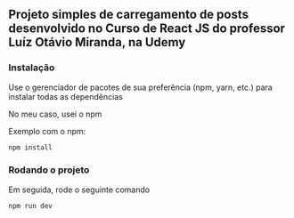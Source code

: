 ## Projeto simples de carregamento de posts desenvolvido no Curso de React JS do professor Luíz Otávio Miranda, na Udemy

### Instalação

Use o gerenciador de pacotes de sua preferência (npm, yarn, etc.) para instalar todas as dependências

No meu caso, usei o npm

Exemplo com o npm:

```bash
npm install
```

### Rodando o projeto

Em seguida, rode o seguinte comando

```bash
npm run dev
```
